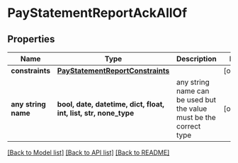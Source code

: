 # PayStatementReportAckAllOf


## Properties
Name | Type | Description | Notes
------------ | ------------- | ------------- | -------------
**constraints** | [**PayStatementReportConstraints**](PayStatementReportConstraints.md) |  | [optional] 
**any string name** | **bool, date, datetime, dict, float, int, list, str, none_type** | any string name can be used but the value must be the correct type | [optional]

[[Back to Model list]](../README.md#documentation-for-models) [[Back to API list]](../README.md#documentation-for-api-endpoints) [[Back to README]](../README.md)


